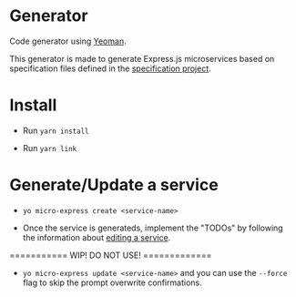 # Generator

Code generator using [Yeoman](https://yeoman.io/).

This generator is made to generate Express.js microservices based on specification files defined in the [specification project](../specification).

# Install

* Run `yarn install`

* Run `yarn link`

# Generate/Update a service

* `yo micro-express create <service-name>`

* Once the service is generateds, implement the "TODOs" by following the information about [editing a service](../services).


=========== WIP! DO NOT USE! =============
* `yo micro-express update <service-name>` and you can use the `--force` flag to skip the prompt overwrite confirmations. 